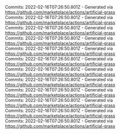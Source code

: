 Commits: 2022-02-16T07:26:50.801Z - Generated via https://github.com/marketplace/actions/artificial-grass
<br>
Commits: 2022-02-16T07:26:50.801Z - Generated via https://github.com/marketplace/actions/artificial-grass
<br>
Commits: 2022-02-16T07:26:50.801Z - Generated via https://github.com/marketplace/actions/artificial-grass
<br>
Commits: 2022-02-16T07:26:50.801Z - Generated via https://github.com/marketplace/actions/artificial-grass
<br>
Commits: 2022-02-16T07:26:50.801Z - Generated via https://github.com/marketplace/actions/artificial-grass
<br>
Commits: 2022-02-16T07:26:50.801Z - Generated via https://github.com/marketplace/actions/artificial-grass
<br>
Commits: 2022-02-16T07:26:50.801Z - Generated via https://github.com/marketplace/actions/artificial-grass
<br>
Commits: 2022-02-16T07:26:50.801Z - Generated via https://github.com/marketplace/actions/artificial-grass
<br>
Commits: 2022-02-16T07:26:50.801Z - Generated via https://github.com/marketplace/actions/artificial-grass
<br>
Commits: 2022-02-16T07:26:50.801Z - Generated via https://github.com/marketplace/actions/artificial-grass
<br>
Commits: 2022-02-16T07:26:50.801Z - Generated via https://github.com/marketplace/actions/artificial-grass
<br>
Commits: 2022-02-16T07:26:50.801Z - Generated via https://github.com/marketplace/actions/artificial-grass
<br>
